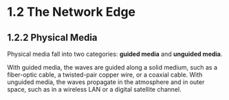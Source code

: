 # 1.2 The Network Edge

## 1.2.2 Physical Media

Physical media fall into two categories: **guided media** and **unguided media**.

With guided media, the waves are guided along a solid medium, such as a fiber-optic cable, a twisted-pair copper wire, or a coaxial cable. With unguided media, the waves propagate in the atmosphere and in outer space, such as in a wireless LAN or a digital satellite channel.

